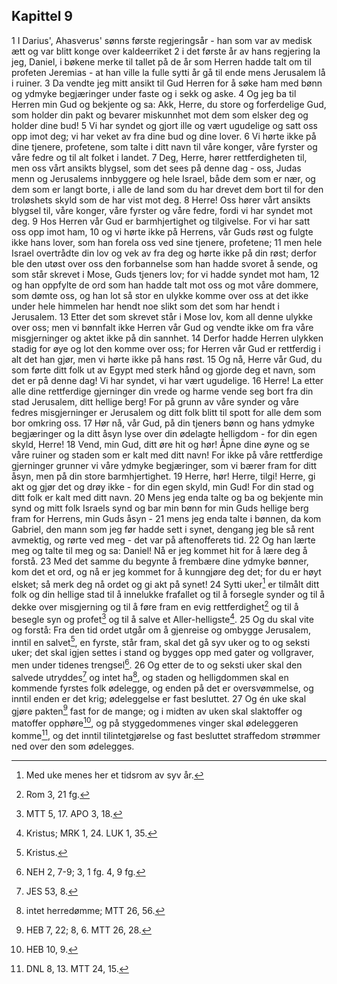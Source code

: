 ## Kapittel 9

1 I Darius', Ahasverus' sønns første regjeringsår - han som var av medisk ætt og var blitt konge over kaldeerriket
2 i det første år av hans regjering la jeg, Daniel, i bøkene merke til tallet på de år som Herren hadde talt om til profeten Jeremias - at han ville la fulle sytti år gå til ende mens Jerusalem lå i ruiner.
3 Da vendte jeg mitt ansikt til Gud Herren for å søke ham med bønn og ydmyke begjæringer under faste og i sekk og aske.
4 Og jeg ba til Herren min Gud og bekjente og sa: Akk, Herre, du store og forferdelige Gud, som holder din pakt og bevarer miskunnhet mot dem som elsker deg og holder dine bud!
5 Vi har syndet og gjort ille og vært ugudelige og satt oss opp imot deg; vi har veket av fra dine bud og dine lover.
6 Vi hørte ikke på dine tjenere, profetene, som talte i ditt navn til våre konger, våre fyrster og våre fedre og til alt folket i landet.
7 Deg, Herre, hører rettferdigheten til, men oss vårt ansikts blygsel, som det sees på denne dag - oss, Judas menn og Jerusalems innbyggere og hele Israel, både dem som er nær, og dem som er langt borte, i alle de land som du har drevet dem bort til for den troløshets skyld som de har vist mot deg.
8 Herre! Oss hører vårt ansikts blygsel til, våre konger, våre fyrster og våre fedre, fordi vi har syndet mot deg.
9 Hos Herren vår Gud er barmhjertighet og tilgivelse. For vi har satt oss opp imot ham,
10 og vi hørte ikke på Herrens, vår Guds røst og fulgte ikke hans lover, som han forela oss ved sine tjenere, profetene;
11 men hele Israel overtrådte din lov og vek av fra deg og hørte ikke på din røst; derfor ble den utøst over oss den forbannelse som han hadde svoret å sende, og som står skrevet i Mose, Guds tjeners lov; for vi hadde syndet mot ham,
12 og han oppfylte de ord som han hadde talt mot oss og mot våre dommere, som dømte oss, og han lot så stor en ulykke komme over oss at det ikke under hele himmelen har hendt noe slikt som det som har hendt i Jerusalem.
13 Etter det som skrevet står i Mose lov, kom all denne ulykke over oss; men vi bønnfalt ikke Herren vår Gud og vendte ikke om fra våre misgjerninger og aktet ikke på din sannhet.
14 Derfor hadde Herren ulykken stadig for øye og lot den komme over oss; for Herren vår Gud er rettferdig i alt det han gjør, men vi hørte ikke på hans røst.
15 Og nå, Herre vår Gud, du som førte ditt folk ut av Egypt med sterk hånd og gjorde deg et navn, som det er på denne dag! Vi har syndet, vi har vært ugudelige.
16 Herre! La etter alle dine rettferdige gjerninger din vrede og harme vende seg bort fra din stad Jerusalem, ditt hellige berg! For på grunn av våre synder og våre fedres misgjerninger er Jerusalem og ditt folk blitt til spott for alle dem som bor omkring oss.
17 Hør nå, vår Gud, på din tjeners bønn og hans ydmyke begjæringer og la ditt åsyn lyse over din ødelagte helligdom - for din egen skyld, Herre!
18 Vend, min Gud, ditt øre hit og hør! Åpne dine øyne og se våre ruiner og staden som er kalt med ditt navn! For ikke på våre rettferdige gjerninger grunner vi våre ydmyke begjæringer, som vi bærer fram for ditt åsyn, men på din store barmhjertighet.
19 Herre, hør! Herre, tilgi! Herre, gi akt og gjør det og drøy ikke - for din egen skyld, min Gud! For din stad og ditt folk er kalt med ditt navn.
20 Mens jeg enda talte og ba og bekjente min synd og mitt folk Israels synd og bar min bønn for min Guds hellige berg fram for Herrens, min Guds åsyn -
21 mens jeg enda talte i bønnen, da kom Gabriel, den mann som jeg før hadde sett i synet, dengang jeg ble så rent avmektig, og rørte ved meg - det var på aftenofferets tid.
22 Og han lærte meg og talte til meg og sa: Daniel! Nå er jeg kommet hit for å lære deg å forstå.
23 Med det samme du begynte å frembære dine ydmyke bønner, kom det et ord, og nå er jeg kommet for å kunngjøre deg det; for du er høyt elsket; så merk deg nå ordet og gi akt på synet!
24 Sytti uker[^1] er tilmålt ditt folk og din hellige stad til å innelukke frafallet og til å forsegle synder og til å dekke over misgjerning og til å føre fram en evig rettferdighet[^2] og til å besegle syn og profet[^3] og til å salve et Aller-helligste[^4].
25 Og du skal vite og forstå: Fra den tid ordet utgår om å gjenreise og ombygge Jerusalem, inntil en salvet[^5], en fyrste, står fram, skal det gå syv uker og to og seksti uker; det skal igjen settes i stand og bygges opp med gater og vollgraver, men under tidenes trengsel[^6].
26 Og etter de to og seksti uker skal den salvede utryddes[^7] og intet ha[^8], og staden og helligdommen skal en kommende fyrstes folk ødelegge, og enden på det er oversvømmelse, og inntil enden er det krig; ødeleggelse er fast besluttet.
27 Og én uke skal gjøre pakten[^9] fast for de mange; og i midten av uken skal slaktoffer og matoffer opphøre[^10], og på styggedommenes vinger skal ødeleggeren komme[^11], og det inntil tilintetgjørelse og fast besluttet straffedom strømmer ned over den som ødelegges.

[^1]:  Med uke menes her et tidsrom av syv år.
[^2]:  Rom 3, 21 fg.
[^3]:  MTT 5, 17. APO 3, 18.
[^4]:  Kristus; MRK 1, 24. LUK 1, 35.
[^5]:  Kristus.
[^6]:  NEH 2, 7-9; 3, 1 fg. 4, 9 fg.
[^7]:  JES 53, 8.
[^8]:  intet herredømme; MTT 26, 56.
[^9]:  HEB 7, 22; 8, 6. MTT 26, 28.
[^10]:  HEB 10, 9.
[^11]:  DNL 8, 13. MTT 24, 15.
